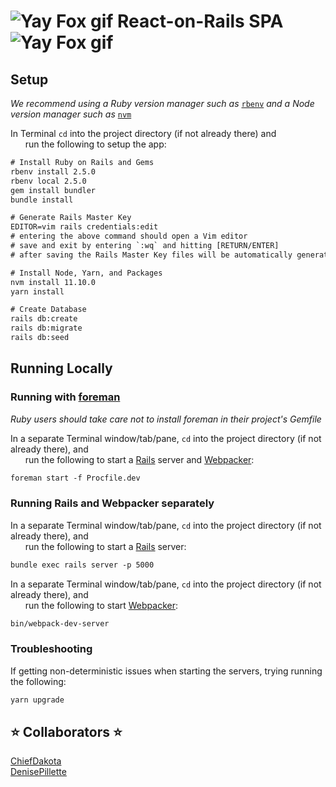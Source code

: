 # <img src="https://chiefdakota.github.io/react-on-rails-spa/app/javascript/packs/assets/images/yay-fox.gif" alt="Yay Fox gif" /> React-on-Rails SPA <img src="https://chiefdakota.github.io/react-on-rails-spa/app/javascript/packs/assets/images/yay-fox.gif" alt="Yay Fox gif" />

## Setup
_We recommend using a Ruby version manager such as_ [`rbenv`](https://github.com/rbenv/rbenv) _and a Node version manager such as_ [`nvm`](https://github.com/creationix/nvm)

In Terminal `cd` into the project directory (if not already there) and<br />&nbsp;&nbsp;&nbsp;&nbsp;&nbsp;&nbsp;run the following to setup the app:
```xml
# Install Ruby on Rails and Gems
rbenv install 2.5.0
rbenv local 2.5.0
gem install bundler
bundle install

# Generate Rails Master Key
EDITOR=vim rails credentials:edit
# entering the above command should open a Vim editor
# save and exit by entering `:wq` and hitting [RETURN/ENTER]
# after saving the Rails Master Key files will be automatically generated in the /config folder

# Install Node, Yarn, and Packages
nvm install 11.10.0
yarn install

# Create Database
rails db:create
rails db:migrate
rails db:seed
```

## Running Locally
### Running with [foreman](https://github.com/ddollar/foreman)
_Ruby users should take care not to install foreman in their project's Gemfile_

In a separate Terminal window/tab/pane, `cd` into the project directory (if not already there), and<br />&nbsp;&nbsp;&nbsp;&nbsp;&nbsp;&nbsp;run the following to start a [Rails](https://github.com/rails/rails) server and [Webpacker](https://github.com/rails/webpacker):
```xml
foreman start -f Procfile.dev
```

### Running Rails and Webpacker separately
In a separate Terminal window/tab/pane, `cd` into the project directory (if not already there), and<br />&nbsp;&nbsp;&nbsp;&nbsp;&nbsp;&nbsp;run the following to start a [Rails](https://github.com/rails/rails) server:
```xml
bundle exec rails server -p 5000
```

In a separate Terminal window/tab/pane, `cd` into the project directory (if not already there), and<br />&nbsp;&nbsp;&nbsp;&nbsp;&nbsp;&nbsp;run the following to start [Webpacker](https://github.com/rails/webpacker):
```xml
bin/webpack-dev-server
```

### Troubleshooting
If getting non-deterministic issues when starting the servers, trying running the following:
```xml
yarn upgrade
```

## :star: Collaborators :star:
[ChiefDakota](https://github.com/ChiefDakota)
<br />
[DenisePillette](https://github.com/DenisePillette)
